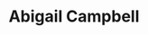 ---
layout: employee
skillsid: 12
title: 'Abigail Campbell'
permalink: /employees/:title 
location: 'Boston Massachusetts'
position: 'Data Scientist   User Analysis'
availability: 46
internal: false
categories: 
- employees
phoneNumber: 555-555-5555
email: email@gmail.com
manage: false
---
